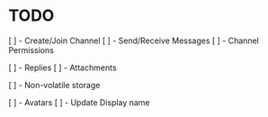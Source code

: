 # TODO

[ ] - Create/Join Channel
[ ] - Send/Receive Messages
[ ] - Channel Permissions

[ ] - Replies
[ ] - Attachments

[ ] - Non-volatile storage

[ ] - Avatars
[ ] - Update Display name
